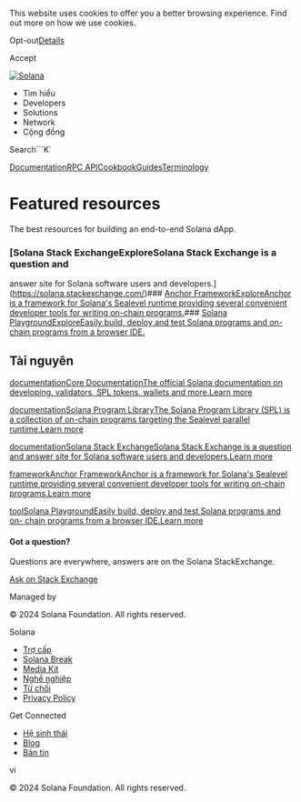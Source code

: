 This website uses cookies to offer you a better browsing experience. Find out
more on how we use cookies.

Opt-out[Details](/vi/privacy-policy#collection-of-information)

Accept

[![Solana](/_next/static/media/logotype.e4df684f.svg)](/vi)

  * Tìm hiểu
  * Developers
  * Solutions
  * Network
  * Cộng đồng 

Search```K`

[Documentation](/vi/docs)[RPC
API](/vi/docs/rpc)[Cookbook](/vi/developers/cookbook)[Guides](/vi/developers/guides)[Terminology](/vi/docs/terminology)

# Featured resources

The best resources for building an end-to-end Solana dApp.

### [Solana Stack ExchangeExploreSolana Stack Exchange is a question and
answer site for Solana software users and
developers.](https://solana.stackexchange.com/)### [Anchor
FrameworkExploreAnchor is a framework for Solana's Sealevel runtime providing
several convenient developer tools for writing on-chain
programs.](https://www.anchor-lang.com/)### [Solana PlaygroundExploreEasily
build, deploy and test Solana programs and on-chain programs from a browser
IDE.](https://beta.solpg.io/)

## Tài nguyên

[documentationCore DocumentationThe official Solana documentation on
developing, validators, SPL tokens, wallets and more.Learn
more](https://docs.solana.com/)

[documentationSolana Program LibraryThe Solana Program Library (SPL) is a
collection of on-chain programs targeting the Sealevel parallel runtime.Learn
more](https://spl.solana.com/)

[documentationSolana Stack ExchangeSolana Stack Exchange is a question and
answer site for Solana software users and developers.Learn
more](https://solana.stackexchange.com/)

[frameworkAnchor FrameworkAnchor is a framework for Solana's Sealevel runtime
providing several convenient developer tools for writing on-chain
programs.Learn more](https://www.anchor-lang.com/)

[toolSolana PlaygroundEasily build, deploy and test Solana programs and on-
chain programs from a browser IDE.Learn more](https://beta.solpg.io/)

#### Got a question?

Questions are everywhere, answers are on the Solana StackExchange.

[Ask on Stack Exchange](https://solana.stackexchange.com/)

Managed by

[](/vi)

[](/youtube)[](/twitter)[](/discord)[](/reddit)[](/github)[](/telegram)

© 2024 Solana Foundation. All rights reserved.

Solana

  * [Trợ cấp](https://solana.org/grants)
  * [Solana Break](https://break.solana.com/)
  * [Media Kit](/vi/branding)
  * [Nghề nghiệp ](https://jobs.solana.com/)
  * [Từ chối](/vi/tos)
  * [Privacy Policy](/vi/privacy-policy)

Get Connected

  * [Hệ sinh thái](/vi/ecosystem)
  * [Blog](/vi/news)
  * [Bản tin](/vi/newsletter)

vi

© 2024 Solana Foundation. All rights reserved.


